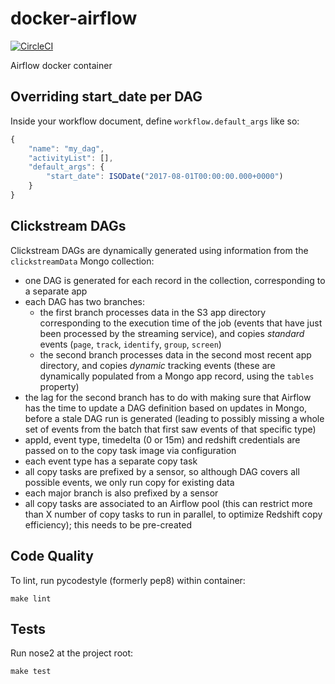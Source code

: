 # docker-airflow

[![CircleCI](https://circleci.com/gh/astronomerio/docker-airflow.svg?style=svg)](https://circleci.com/gh/astronomerio/docker-airflow)

Airflow docker container

## Overriding start_date per DAG
Inside your workflow document, define `workflow.default_args` like so:
```javascript
{
    "name": "my_dag",
    "activityList": [],
    "default_args": {
        "start_date": ISODate("2017-08-01T00:00:00.000+0000")
    }
}
```

## Clickstream DAGs
Clickstream DAGs are dynamically generated using information from the `clickstreamData` Mongo collection:
- one DAG is generated for each record in the collection, corresponding to a separate app
- each DAG has two branches:
  - the first branch processes data in the S3 app directory corresponding to the execution time of the job (events that have just been processed by the streaming service), and copies *standard* events (`page`, `track`, `identify`, `group`, `screen`)
  - the second branch processes data in the second most recent app directory, and copies *dynamic* tracking events (these are dynamically populated from a Mongo app record, using the `tables` property)
- the lag for the second branch has to do with making sure that Airflow has the time to update a DAG definition based on updates in Mongo, before a stale DAG run is generated (leading to possibly missing a whole set of events from the batch that first saw events of that specific type)
- appId, event type, timedelta (0 or 15m) and redshift credentials are passed on to the copy task image via configuration
- each event type has a separate copy task
- all copy tasks are prefixed by a sensor, so although DAG covers all possible events, we only run copy for existing data
- each major branch is also prefixed by a sensor
- all copy tasks are associated to an Airflow pool (this can restrict more than X number of copy tasks to run in parallel, to optimize Redshift copy efficiency); this needs to be pre-created

## Code Quality

To lint, run pycodestyle (formerly pep8) within container:

```
make lint
```

## Tests

Run nose2 at the project root:

```
make test
```
